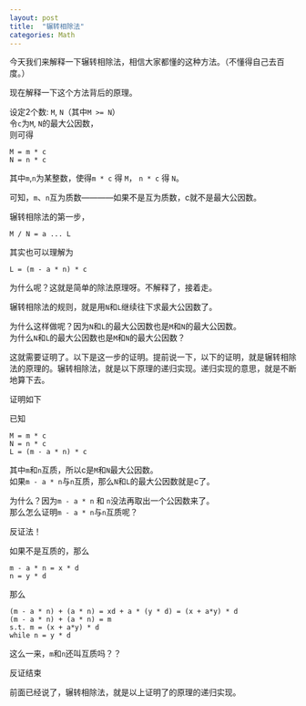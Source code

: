```yaml
---
layout: post
title:  "辗转相除法"
categories: Math
---
```


今天我们来解释一下辗转相除法，相信大家都懂的这种方法。（不懂得自己去百度。）  

现在解释一下这个方法背后的原理。  

设定2个数: `M`, `N`（其中`M >= N`）  
令`c`为`M`, `N`的最大公因数，  
则可得  
```
M = m * c  
N = n * c  
```
其中`m`,`n`为某整数，使得`m * c` 得 `M`， `n * c` 得 `N`。  

可知，`m`、`n`互为质数————如果不是互为质数，c就不是最大公因数。  

辗转相除法的第一步，  
```
M / N = a ... L  
```
其实也可以理解为  
```
L = (m - a * n) * c  
```
为什么呢？这就是简单的除法原理呀。不解释了，接着走。  

辗转相除法的规则，就是用`N`和`L`继续往下求最大公因数了。  

为什么这样做呢？因为`N`和`L`的最大公因数也是`M`和`N`的最大公因数。  
为什么`N`和`L`的最大公因数也是`M`和`N`的最大公因数？  

这就需要证明了。以下是这一步的证明。提前说一下，以下的证明，就是辗转相除法的原理的。辗转相除法，就是以下原理的递归实现。递归实现的意思，就是不断地算下去。  

证明如下  

已知  
```
M = m * c  
N = n * c  
L = (m - a * n) * c  
```

其中`m`和`n`互质，所以c是`M`和`N`最大公因数。  
如果`m - a * n`与`n`互质，那么`N`和`L`的最大公因数就是c了。  

为什么？因为`m - a * n` 和 `n`没法再取出一个公因数来了。  
那么怎么证明`m - a * n`与`n`互质呢？  

反证法！  

如果不是互质的，那么  
```
m - a * n = x * d  
n = y * d  
```
那么  
```
(m - a * n) + (a * n) = xd + a * (y * d) = (x + a*y) * d  
(m - a * n) + (a * n) = m  
s.t. m = (x + a*y) * d  
while n = y * d  
```
这么一来，`m`和`n`还叫互质吗？？  

反证结束  

前面已经说了，辗转相除法，就是以上证明了的原理的递归实现。  





